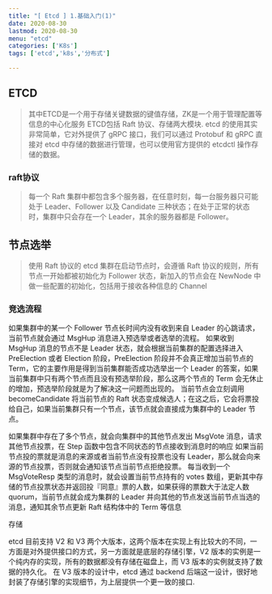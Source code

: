 ```yaml
---
title: "[ Etcd ] 1.基础入门(1)"
date: 2020-08-30
lastmod: 2020-08-30
menu: "etcd"
categories: ['K8s']
tags: ['etcd','k8s','分布式']

---
```

## ETCD
>其中ETCD是一个用于存储关键数据的键值存储，ZK是一个用于管理配置等信息的中心化服务
ETCD包括 Raft 协议、存储两大模块.
etcd 的使用其实非常简单，它对外提供了 gRPC 接口，我们可以通过 Protobuf 和 gRPC 直接对 etcd 中存储的数据进行管理，也可以使用官方提供的 etcdctl 操作存储的数据。


### raft协议
>每一个 Raft 集群中都包含多个服务器，在任意时刻，每一台服务器只可能处于 Leader、Follower 以及 Candidate 三种状态；在处于正常的状态时，集群中只会存在一个 Leader，其余的服务器都是 Follower。

## 节点选举
>使用 Raft 协议的 etcd 集群在启动节点时，会遵循 Raft 协议的规则，所有节点一开始都被初始化为 Follower 状态，新加入的节点会在 NewNode 中做一些配置的初始化，包括用于接收各种信息的 Channel
### 竞选流程

如果集群中的某一个 Follower 节点长时间内没有收到来自 Leader 的心跳请求，当前节点就会通过 MsgHup 消息进入预选举或者选举的流程。
如果收到 MsgHup 消息的节点不是 Leader 状态，就会根据当前集群的配置选择进入 PreElection 或者 Election 阶段，PreElection 阶段并不会真正增加当前节点的 Term，它的主要作用是得到当前集群能否成功选举出一个 Leader 的答案，如果当前集群中只有两个节点而且没有预选举阶段，那么这两个节点的 Term 会无休止的增加，预选举阶段就是为了解决这一问题而出现的。
当前节点会立刻调用 becomeCandidate 将当前节点的 Raft 状态变成候选人；在这之后，它会将票投给自己，如果当前集群只有一个节点，该节点就会直接成为集群中的 Leader 节点。

如果集群中存在了多个节点，就会向集群中的其他节点发出 MsgVote 消息，请求其他节点投票，在 Step 函数中包含不同状态的节点接收到消息时的响应
如果当前节点投的票就是消息的来源或者当前节点没有投票也没有 Leader，那么就会向来源的节点投票，否则就会通知该节点当前节点拒绝投票。
每当收到一个 MsgVoteResp 类型的消息时，就会设置当前节点持有的 votes 数组，更新其中存储的节点投票状态并返回投『同意』票的人数，如果获得的票数大于法定人数 quorum，当前节点就会成为集群的 Leader 并向其他的节点发送当前节点当选的消息，通知其余节点更新 Raft 结构体中的 Term 等信息

存储

etcd 目前支持 V2 和 V3 两个大版本，这两个版本在实现上有比较大的不同，一方面是对外提供接口的方式，另一方面就是底层的存储引擎，V2 版本的实例是一个纯内存的实现，所有的数据都没有存储在磁盘上，而 V3 版本的实例就支持了数据的持久化。
在 V3 版本的设计中，etcd 通过 backend 后端这一设计，很好地封装了存储引擎的实现细节，为上层提供一个更一致的接口.